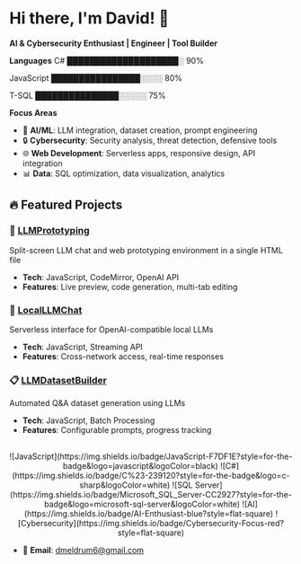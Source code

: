 # Hi there, I'm David! 👋

**AI & Cybersecurity Enthusiast | Engineer | Tool Builder**

**Languages**
C#          ████████████████████░ 90%

JavaScript  ████████████████░░░░  80%

T-SQL       ███████████████░░░░░  75%

**Focus Areas**
- 🤖 **AI/ML**: LLM integration, dataset creation, prompt engineering
- 🔒 **Cybersecurity**: Security analysis, threat detection, defensive tools
- 🌐 **Web Development**: Serverless apps, responsive design, API integration
- 📊 **Data**: SQL optimization, data visualization, analytics

## 🔥 Featured Projects

### 🎯 [LLMPrototyping](https://github.com/dmeldrum6/LLMPrototyping)
Split-screen LLM chat and web prototyping environment in a single HTML file
- **Tech**: JavaScript, CodeMirror, OpenAI API
- **Features**: Live preview, code generation, multi-tab editing

### 💬 [LocalLLMChat](https://github.com/dmeldrum6/LocalLLMChat) 
Serverless interface for OpenAI-compatible local LLMs
- **Tech**: JavaScript, Streaming API
- **Features**: Cross-network access, real-time responses

### 📋 [LLMDatasetBuilder](https://github.com/dmeldrum6/LLMDatasetBuilder)
Automated Q&A dataset generation using LLMs
- **Tech**: JavaScript, Batch Processing
- **Features**: Configurable prompts, progress tracking

## 
<div align="center">
![JavaScript](https://img.shields.io/badge/JavaScript-F7DF1E?style=for-the-badge&logo=javascript&logoColor=black)
![C#](https://img.shields.io/badge/C%23-239120?style=for-the-badge&logo=c-sharp&logoColor=white)
![SQL Server](https://img.shields.io/badge/Microsoft_SQL_Server-CC2927?style=for-the-badge&logo=microsoft-sql-server&logoColor=white)
![AI](https://img.shields.io/badge/AI-Enthusiast-blue?style=flat-square)
![Cybersecurity](https://img.shields.io/badge/Cybersecurity-Focus-red?style=flat-square)
</div>

- 📧 **Email**: [dmeldrum6@gmail.com](mailto:dmeldrum6@gmail.com)

